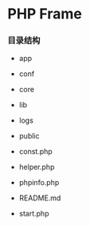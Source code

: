 PHP Frame
===

### 目录结构

* app

* conf
* core
* lib
* logs
* public
* const.php
* helper.php
* phpinfo.php
* README.md
* start.php